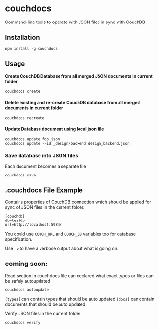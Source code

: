 # couchdocs
Command-line tools to operate with JSON files in sync with CouchDB

## Installation
```
npm install -g couchdocs
```

## Usage

#### Create CouchDB Database from all merged JSON documents in current folder
```
couchdocs create
```

#### Delete existing and re-create CouchDB database from all merged documents in current folder
```
couchdocs recreate
```

#### Update Database document using local json file
```
couchdocs update foo.json
couchdocs update --id _design/backend design_backend.json
```

### Save database into JSON files

Each document becomes a separate file
```
couchdocs save
```

## .couchdocs File Example
Contains properties of CouchDB connection which should be applied for sync of JSON files in the current folder.
```
[couchdb]
db=testdb
url=http://localhost:5984/
```

You could use `COUCH_URL` and `COUCH_DB` variables too for database specification.

Use `-v` to have a verbose output about what is going on.


## coming soon:

Read section in couchdocs file can declared what exact types or files can be safely autoupdated
```
couchdocs autoupdate
```
`[types]` can contain types that should be auto updated
`[docs]` can contain documents that should be auto updated

Verify JSON files in the current folder
```
couchdocs verify 
```	
